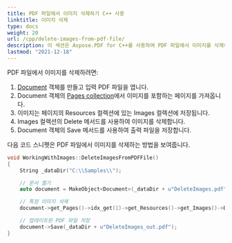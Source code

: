 ```yaml
---
title: PDF 파일에서 이미지 삭제하기 C++ 사용
linktitle: 이미지 삭제
type: docs
weight: 20
url: /cpp/delete-images-from-pdf-file/
description: 이 섹션은 Aspose.PDF for C++를 사용하여 PDF 파일에서 이미지를 삭제하는 방법을 설명합니다.
lastmod: "2021-12-18"
---
```


PDF 파일에서 이미지를 삭제하려면:

1. [Document](https://reference.aspose.com/pdf/cpp/class/aspose.pdf.document) 객체를 만들고 입력 PDF 파일을 엽니다.
1. Document 객체의 [Pages collection](https://reference.aspose.com/pdf/cpp/class/aspose.pdf.page_collection)에서 이미지를 포함하는 페이지를 가져옵니다.
1. 이미지는 페이지의 Resources 컬렉션에 있는 Images 컬렉션에 저장됩니다.
1. Images 컬렉션의 Delete 메서드를 사용하여 이미지를 삭제합니다.
1. Document 객체의 Save 메서드를 사용하여 출력 파일을 저장합니다.

다음 코드 스니펫은 PDF 파일에서 이미지를 삭제하는 방법을 보여줍니다.

```cpp
void WorkingWithImages::DeleteImagesFromPDFFile()
{
    String _dataDir("C:\\Samples\\");

    // 문서 열기
    auto document = MakeObject<Document>(_dataDir + u"DeleteImages.pdf");

    // 특정 이미지 삭제
    document->get_Pages()->idx_get(1)->get_Resources()->get_Images()->Delete(1);

    // 업데이트된 PDF 파일 저장
    document->Save(_dataDir + u"DeleteImages_out.pdf");
}
```